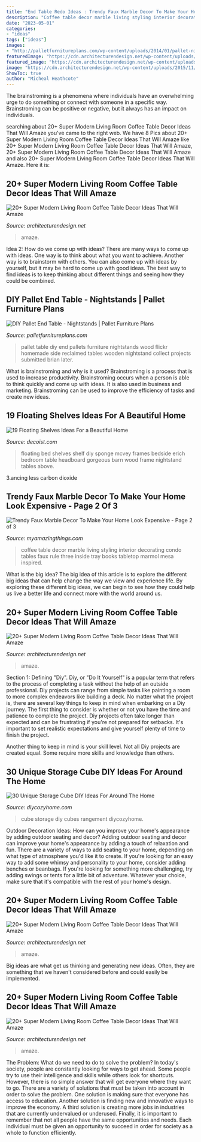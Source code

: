 ```yaml
---
title: "End Table Redo Ideas : Trendy Faux Marble Decor To Make Your Home Look Expensive"
description: "Coffee table decor marble living styling interior decorating condo tables faux rule three inside tray books tabletop marmol mesa inspired"
date: "2023-05-01"
categories:
- "ideas"
tags: ["ideas"]
images:
- "http://palletfurnitureplans.com/wp-content/uploads/2014/01/pallet-nightstand-6.jpg"
featuredImage: "https://cdn.architecturendesign.net/wp-content/uploads/2015/11/AD-11-nordic-living-room-decor-ideas.jpg"
featured_image: "https://cdn.architecturendesign.net/wp-content/uploads/2015/11/AD-13-fancy-coffee-table-decor.jpg"
image: "https://cdn.architecturendesign.net/wp-content/uploads/2015/11/AD-17-beautiful-lliving-room-decor.jpg"
ShowToc: true
author: "Micheal Heathcote"
---
```



The brainstroming is a phenomena where individuals have an overwhelming urge to do something or connect with someone in a specific way. Brainstroming can be positive or negative, but it always has an impact on individuals.

	

		
searching about 20+ Super Modern Living Room Coffee Table Decor Ideas That Will Amaze you've came to the right web. We have 8 Pics about 20+ Super Modern Living Room Coffee Table Decor Ideas That Will Amaze like 20+ Super Modern Living Room Coffee Table Decor Ideas That Will Amaze, 20+ Super Modern Living Room Coffee Table Decor Ideas That Will Amaze and also 20+ Super Modern Living Room Coffee Table Decor Ideas That Will Amaze. Here it is:
		
    
## 20+ Super Modern Living Room Coffee Table Decor Ideas That Will Amaze

<img loading=lazy src="https://cdn.architecturendesign.net/wp-content/uploads/2015/11/AD-13-fancy-coffee-table-decor.jpg" onerror="this.onerror=null;this.src='https://tse1.mm.bing.net/th?id=OIP.C2SQ-Qfx0lwjdld0MDNhPwHaHa&amp;pid=15.1';" alt="20+ Super Modern Living Room Coffee Table Decor Ideas That Will Amaze">

_Source: architecturendesign.net_

>amaze. 

	

Idea 2: How do we come up with ideas?
There are many ways to come up with ideas. One way is to think about what you want to achieve. Another way is to brainstorm with others. You can also come up with ideas by yourself, but it may be hard to come up with good ideas. The best way to find ideas is to keep thinking about different things and seeing how they could be combined.

    
## DIY Pallet End Table - Nightstands | Pallet Furniture Plans

<img loading=lazy src="http://palletfurnitureplans.com/wp-content/uploads/2014/01/pallet-nightstand-6.jpg" onerror="this.onerror=null;this.src='https://tse1.mm.bing.net/th?id=OIP.XFPil2BDMcCttUXBRvj8BwHaLG&amp;pid=15.1';" alt="DIY Pallet End Table - Nightstands | Pallet Furniture Plans">

_Source: palletfurnitureplans.com_

>pallet table diy end pallets furniture nightstands wood flickr homemade side reclaimed tables wooden nightstand collect projects submitted brian later. 

	

What is brainstroming and why is it used?
Brainstroming is a process that is used to increase productivity. Brainstroming occurs when a person is able to think quickly and come up with ideas. It is also used in business and marketing. Brainstroming can be used to improve the efficiency of tasks and create new ideas.

    
## 19 Floating Shelves Ideas For A Beautiful Home

<img loading=lazy src="http://cdn.decoist.com/wp-content/uploads/2014/05/bedside-table-floating-shelf.jpg" onerror="this.onerror=null;this.src='https://tse2.mm.bing.net/th?id=OIP.OIteDyTin1GJJBIYmBvUNwHaJ4&amp;pid=15.1';" alt="19 Floating Shelves Ideas For a Beautiful Home">

_Source: decoist.com_

>floating bed shelves shelf diy sponge mcvey frames bedside erich bedroom table headboard gorgeous barn wood frame nightstand tables above. 

	

3.ancing less carbon dioxide 

    
## Trendy Faux Marble Decor To Make Your Home Look Expensive - Page 2 Of 3

<img loading=lazy src="http://myamazingthings.com/wp-content/uploads/2017/08/marble-decor-7.jpg" onerror="this.onerror=null;this.src='https://tse2.mm.bing.net/th?id=OIP.h7KRpsvZkcL1QgWGo5KQxwHaLF&amp;pid=15.1';" alt="Trendy Faux Marble Decor To Make Your Home Look Expensive - Page 2 of 3">

_Source: myamazingthings.com_

>coffee table decor marble living styling interior decorating condo tables faux rule three inside tray books tabletop marmol mesa inspired. 

	

What is the big idea?
The big idea of this article is to explore the different big ideas that can help change the way we view and experience life. By exploring these different big ideas, we can begin to see how they could help us live a better life and connect more with the world around us.

    
## 20+ Super Modern Living Room Coffee Table Decor Ideas That Will Amaze

<img loading=lazy src="https://cdn.architecturendesign.net/wp-content/uploads/2015/11/AD-11-nordic-living-room-decor-ideas.jpg" onerror="this.onerror=null;this.src='https://tse1.mm.bing.net/th?id=OIP.ipuf1nZzmIEnqfE9j1WXcgHaKR&amp;pid=15.1';" alt="20+ Super Modern Living Room Coffee Table Decor Ideas That Will Amaze">

_Source: architecturendesign.net_

>amaze. 

	

Section 1: Defining "Diy".
Diy, or "Do It Yourself" is a popular term that refers to the process of completing a task without the help of an outside professional. Diy projects can range from simple tasks like painting a room to more complex endeavors like building a deck. No matter what the project is, there are several key things to keep in mind when embarking on a Diy journey.
The first thing to consider is whether or not you have the time and patience to complete the project. Diy projects often take longer than expected and can be frustrating if you're not prepared for setbacks. It's important to set realistic expectations and give yourself plenty of time to finish the project.

Another thing to keep in mind is your skill level. Not all Diy projects are created equal. Some require more skills and knowledge than others.

    
## 30 Unique Storage Cube DIY Ideas For Around The Home

<img loading=lazy src="https://diycozyhome.com/wp-content/uploads/2018/12/cube-storage-diy-2.jpg" onerror="this.onerror=null;this.src='https://tse3.mm.bing.net/th?id=OIP.-0EqDl1h2qzS2EAvqOqp_wHaD4&amp;pid=15.1';" alt="30 Unique Storage Cube DIY Ideas For Around The Home">

_Source: diycozyhome.com_

>cube storage diy cubes rangement diycozyhome. 

	

Outdoor Decoration Ideas: How can you improve your home's appearance by adding outdoor seating and decor?
Adding outdoor seating and decor can improve your home's appearance by adding a touch of relaxation and fun. There are a variety of ways to add seating to your home, depending on what type of atmosphere you'd like it to create. If you're looking for an easy way to add some whimsy and personality to your home, consider adding benches or beanbags. If you're looking for something more challenging, try adding swings or tents for a little bit of adventure. Whatever your choice, make sure that it's compatible with the rest of your home's design.

    
## 20+ Super Modern Living Room Coffee Table Decor Ideas That Will Amaze

<img loading=lazy src="https://cdn.architecturendesign.net/wp-content/uploads/2015/11/AD-04-rustic-lovely-coffee-table-decor.jpg" onerror="this.onerror=null;this.src='https://tse3.mm.bing.net/th?id=OIP.878-XmfqWQyhdwdL8YiGogHaHa&amp;pid=15.1';" alt="20+ Super Modern Living Room Coffee Table Decor Ideas That Will Amaze">

_Source: architecturendesign.net_

>amaze. 

	

Big ideas are what get us thinking and generating new ideas. Often, they are something that we haven't considered before and could easily be implemented.

    
## 20+ Super Modern Living Room Coffee Table Decor Ideas That Will Amaze

<img loading=lazy src="https://cdn.architecturendesign.net/wp-content/uploads/2015/11/AD-17-beautiful-lliving-room-decor.jpg" onerror="this.onerror=null;this.src='https://tse1.mm.bing.net/th?id=OIP.ydp9eb_ccBowX5VD0UsOgQHaLH&amp;pid=15.1';" alt="20+ Super Modern Living Room Coffee Table Decor Ideas That Will Amaze">

_Source: architecturendesign.net_

>amaze. 

	

The Problem: What do we need to do to solve the problem?
In today's society, people are constantly looking for ways to get ahead. Some people try to use their intelligence and skills while others look for shortcuts. However, there is no simple answer that will get everyone where they want to go. There are a variety of solutions that must be taken into account in order to solve the problem. One solution is making sure that everyone has access to education. Another solution is finding new and innovative ways to improve the economy. A third solution is creating more jobs in industries that are currently undervalued or underused. Finally, it is important to remember that not all people have the same opportunities and needs. Each individual must be given an opportunity to succeed in order for society as a whole to function efficiently.

